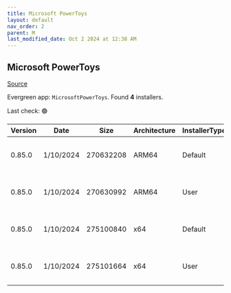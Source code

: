 ```yaml
---
title: Microsoft PowerToys
layout: default
nav_order: 2
parent: M
last_modified_date: Oct 2 2024 at 12:38 AM
---
```


## Microsoft PowerToys

[Source](https://github.com/microsoft/PowerToys/)

Evergreen app: `MicrosoftPowerToys`. Found **4** installers.

Last check: 🟢

| Version | Date      | Size      | Architecture | InstallerType | Type | URI                                                                                                                                                                                                          |
| ------- | --------- | --------- | ------------ | ------------- | ---- | ------------------------------------------------------------------------------------------------------------------------------------------------------------------------------------------------------------ |
| 0.85.0  | 1/10/2024 | 270632208 | ARM64        | Default       | exe  | [https://github.com/microsoft/PowerToys/releases/download/v0.85.0/PowerToysSetup-0.85.0-arm64.exe](https://github.com/microsoft/PowerToys/releases/download/v0.85.0/PowerToysSetup-0.85.0-arm64.exe)         |
| 0.85.0  | 1/10/2024 | 270630992 | ARM64        | User          | exe  | [https://github.com/microsoft/PowerToys/releases/download/v0.85.0/PowerToysUserSetup-0.85.0-arm64.exe](https://github.com/microsoft/PowerToys/releases/download/v0.85.0/PowerToysUserSetup-0.85.0-arm64.exe) |
| 0.85.0  | 1/10/2024 | 275100840 | x64          | Default       | exe  | [https://github.com/microsoft/PowerToys/releases/download/v0.85.0/PowerToysSetup-0.85.0-x64.exe](https://github.com/microsoft/PowerToys/releases/download/v0.85.0/PowerToysSetup-0.85.0-x64.exe)             |
| 0.85.0  | 1/10/2024 | 275101664 | x64          | User          | exe  | [https://github.com/microsoft/PowerToys/releases/download/v0.85.0/PowerToysUserSetup-0.85.0-x64.exe](https://github.com/microsoft/PowerToys/releases/download/v0.85.0/PowerToysUserSetup-0.85.0-x64.exe)     |
